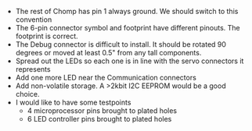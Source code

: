 * The rest of Chomp has pin 1 always ground. We should switch to this convention
* The 6-pin connector symbol and footprint have different pinouts. The footprint
    is correct.
* The Debug connector is difficult to install. It should be rotated 90 degrees
    or moved at least 0.5" from any tall components.
* Spread out the LEDs so each one is in line with the servo connectors it
    represents
* Add one more LED near the Communication connectors
* Add non-volatile storage. A >2kbit I2C EEPROM would be a good choice.
* I would like to have some testpoints
    * 4 microprocessor pins brought to plated holes
    * 6 LED controller pins brought to plated holes
